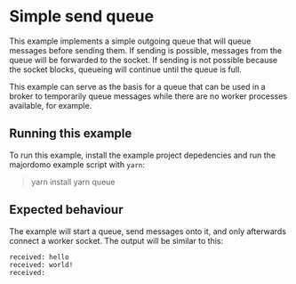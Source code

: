 # Simple send queue

This example implements a simple outgoing queue that will queue messages before sending them. If sending is possible, messages from the queue will be forwarded to the socket. If sending is not possible because the socket blocks, queueing will continue until the queue is full.

This example can serve as the basis for a queue that can be used in a broker to temporarily queue messages while there are no worker processes available, for example.

## Running this example

To run this example, install the example project depedencies and run the majordomo example script with `yarn`:

> yarn install
> yarn queue

## Expected behaviour

The example will start a queue, send messages onto it, and only afterwards connect a worker socket. The output will be similar to this:

```
received: hello
received: world!
received:
```
